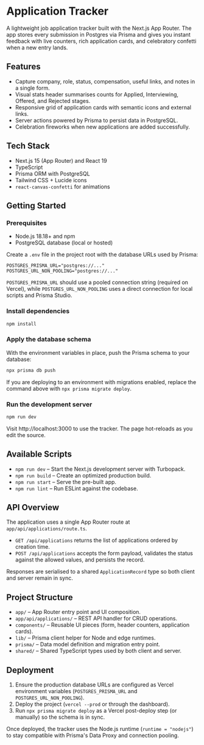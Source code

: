 # Application Tracker

A lightweight job application tracker built with the Next.js App Router. The app stores every submission in Postgres via Prisma and gives you instant feedback with live counters, rich application cards, and celebratory confetti when a new entry lands.

## Features

- Capture company, role, status, compensation, useful links, and notes in a single form.
- Visual stats header summarises counts for Applied, Interviewing, Offered, and Rejected stages.
- Responsive grid of application cards with semantic icons and external links.
- Server actions powered by Prisma to persist data in PostgreSQL.
- Celebration fireworks when new applications are added successfully.

## Tech Stack

- Next.js 15 (App Router) and React 19
- TypeScript
- Prisma ORM with PostgreSQL
- Tailwind CSS + Lucide icons
- `react-canvas-confetti` for animations

## Getting Started

### Prerequisites

- Node.js 18.18+ and npm
- PostgreSQL database (local or hosted)

Create a `.env` file in the project root with the database URLs used by Prisma:

```
POSTGRES_PRISMA_URL="postgres://..."
POSTGRES_URL_NON_POOLING="postgres://..."
```

`POSTGRES_PRISMA_URL` should use a pooled connection string (required on Vercel), while `POSTGRES_URL_NON_POOLING` uses a direct connection for local scripts and Prisma Studio.

### Install dependencies

```bash
npm install
```

### Apply the database schema

With the environment variables in place, push the Prisma schema to your database:

```bash
npx prisma db push
```

If you are deploying to an environment with migrations enabled, replace the command above with `npx prisma migrate deploy`.

### Run the development server

```bash
npm run dev
```

Visit http://localhost:3000 to use the tracker. The page hot-reloads as you edit the source.

## Available Scripts

- `npm run dev` – Start the Next.js development server with Turbopack.
- `npm run build` – Create an optimized production build.
- `npm run start` – Serve the pre-built app.
- `npm run lint` – Run ESLint against the codebase.

## API Overview

The application uses a single App Router route at `app/api/applications/route.ts`.

- `GET /api/applications` returns the list of applications ordered by creation time.
- `POST /api/applications` accepts the form payload, validates the status against the allowed values, and persists the record.

Responses are serialised to a shared `ApplicationRecord` type so both client and server remain in sync.

## Project Structure

- `app/` – App Router entry point and UI composition.
- `app/api/applications/` – REST API handler for CRUD operations.
- `components/` – Reusable UI pieces (form, header counters, application cards).
- `lib/` – Prisma client helper for Node and edge runtimes.
- `prisma/` – Data model definition and migration entry point.
- `shared/` – Shared TypeScript types used by both client and server.

## Deployment

1. Ensure the production database URLs are configured as Vercel environment variables (`POSTGRES_PRISMA_URL` and `POSTGRES_URL_NON_POOLING`).
2. Deploy the project (`vercel --prod` or through the dashboard).
3. Run `npx prisma migrate deploy` as a Vercel post-deploy step (or manually) so the schema is in sync.

Once deployed, the tracker uses the Node.js runtime (`runtime = "nodejs"`) to stay compatible with Prisma's Data Proxy and connection pooling.
